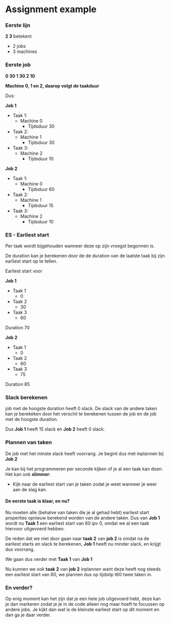 # Assignment example

### Eerste lijn

**2 3** betekent 
- 2 jobs 
- 3 machines

### Eerste job

**0 30 1 30 2 10**

**Machine 0, 1 en 2, daarop volgt de taakduur**

Dus: 

**Job 1**
- Taak 1: 
	- Machine 0
		- Tijdsduur 30
- Taak 2: 
	- Machine 1
		- Tijdsduur 30
- Taak 3: 
	- Machine 2
		- Tijdsduur 10
		
**Job 2**
- Taak 1:
	- Machine 0
		- Tijdsduur 60
- Taak 2:
	- Machine 1
		- Tijdsduur 15
- Taak 3:
	- Machine 2
		- Tijdsduur 10
		
		
### ES - Earliest start
Per taak wordt bijgehouden wanneer deze op zijn vroegst begonnen is.

De duration kan je berekenen door de de duration van de laatste taak bij zijn earliest start op te tellen.

Earliest start voor 

**Job 1**
- Taak 1
	- 0
- Taak 2
	- 30
- Taak 3
	- 60

Duration 70

**Job 2**
- Taak 1
	- 0
- Taak 2
	- 60
- Taak 3
	- 75

Duration 85


### Slack berekenen

job met de hoogste duration heeft 0 slack. De slack van de andere taken kan je berekeken door het verschil te berekenen tussen de job en de job met de hoogste duration.

Dus **Job 1** heeft 15 slack en **Job 2** heeft 0 slack.

### Plannen van taken

De job met het minste slack heeft voorrang. Je begint dus met inplannen bij **Job 2**

Je kan bij het programmeren per seconde kijken of je al een taak kan doen. Het kan ook **slimmer**:

- Kijk naar de earliest start van je taken zodat je weet wanneer je weer aan de slag kan.


#### De eerste taak is klaar, en nu?

Nu moeten alle (behalve van taken die je al gehad hebt) earliest start properties opnieuw berekend worden van de andere taken. Dus van **Job 1** wordt nu **Taak 1** een earliest start van 60 ipv 0, omdat we al een taak hiervoor uitgevoerd hebben. 

De reden dat we niet door gaan naar **taak 2** van **job 2** is omdat na de earliest starts en slack te berekenen, **Job 1** heeft nu minder slack, en krijgt dus voorrang.

We gaan dus verder met **Taak 1** van **Job 1**

Nu kunnen we ook **taak 2** van **job 2** inplannen want deze heeft nog steeds een earliest start van 60, we plannen dus op tijdstip t60 twee taken in.

### En verder?

Op enig moment kan het zijn dat je een hele job uitgevoerd hebt, deze kan je dan markeren zodat je je in de code alleen nog maar hoeft te focussen op andere jobs. Je kijkt dan wat is de kleinste earliest start op dit moment en dan ga je daar verder.

		